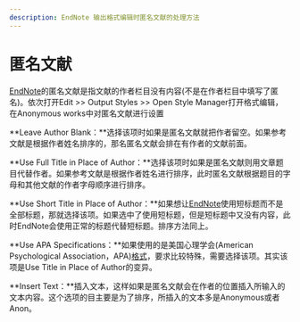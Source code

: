 ```yaml
---
description: EndNote 输出格式编辑时匿名文献的处理方法
---
```


# 匿名文献

[EndNote](http://www.howsci.com/tag/endnote/)的匿名文献是指文献的作者栏目没有内容\(不是在作者栏目中填写了匿名\)。依次打开Edit &gt;&gt; Output Styles &gt;&gt; Open Style Manager打开格式编辑，在Anonymous works中对匿名文献进行设置

**Leave Author Blank：**选择该项时如果是匿名文献就把作者留空。如果参考文献是根据作者姓名排序的，那名匿名文献会排在有作者的文献前面。

**Use Full Title in Place of Author：**选择该项时如果是匿名文献则用文章题目代替作者。如果参考文献是根据作者姓名进行排序，此时匿名文献根据题目的字母和其他文献的作者字母顺序进行排序。

**Use Short Title in Place of Author：**如果想让[EndNote](http://www.howsci.com/tag/endnote/)使用短标题而不是全部标题，那就选择该项。如果选中了使用短标题，但是短标题中又没有内容，此时EndNote会使用正常的标题代替短标题。排序方法同上。

**Use APA Specifications：**如果使用的是美国心理学会\(American Psychological Association，APA\)[格式](http://www.howsci.com/tag/output-styles/)，要求比较特殊，需要选择该项。其实该项是Use Title in Place of Author的变异。

**Insert Text：**插入文本，这样如果是匿名文献会在作者的位置插入所输入的文本内容。这个选项的目主要是为了排序，所插入的文本多是Anonymous或者Anon。

